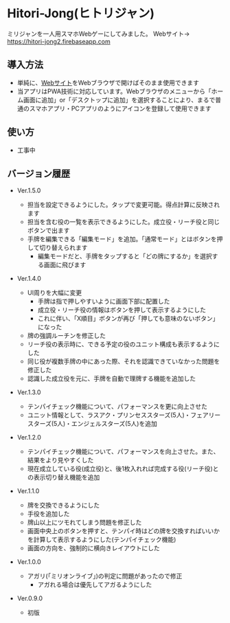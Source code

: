 # Hitori-Jong(ヒトリジャン)
ミリジャンを一人用スマホWebゲーにしてみました。
Webサイト→ https://hitori-jong2.firebaseapp.com

## 導入方法

- 単純に、[Webサイト](https://hitori-jong2.firebaseapp.com)をWebブラウザで開けばそのまま使用できます
- 当アプリはPWA技術に対応しています。Webブラウザのメニューから「ホーム画面に追加」or「デスクトップに追加」を選択することにより、まるで普通のスマホアプリ・PCアプリのようにアイコンを登録して使用できます

## 使い方

- 工事中

## バージョン履歴

- Ver.1.5.0
  - 担当を設定できるようにした。タップで変更可能。得点計算に反映されます
  - 担当を含む役の一覧を表示できるようにした。成立役・リーチ役と同じボタンで出ます
  - 手牌を編集できる「編集モード」を追加。「通常モード」とはボタンを押して切り替えられます
    - 編集モードだと、手牌をタップすると「どの牌にするか」を選択する画面に飛びます

- Ver.1.4.0
  - UI周りを大幅に変更
    - 手牌は指で押しやすいように画面下部に配置した
    - 成立役・リーチ役の情報はボタンを押して表示するようにした
    - これに伴い、「X順目」ボタンが再び「押しても意味のないボタン」になった
  - 牌の強調ルーチンを修正した
  - リーチ役の表示時に、できる予定の役のユニット構成も表示するようにした
  - 同じ役が複数手牌の中にあった際、それを認識できていなかった問題を修正した
  - 認識した成立役を元に、手牌を自動で理牌する機能を追加した

- Ver.1.3.0
  -  テンパイチェック機能について、パフォーマンスを更に向上させた
  - ユニット情報として、ラスアク・プリンセススターズ(5人)・フェアリースターズ(5人)・エンジェルスターズ(5人)を追加

- Ver.1.2.0
  - テンパイチェック機能について、パフォーマンスを向上させた。また、結果をより見やすくした
  - 現在成立している役(成立役)と、後1枚入れれば完成する役(リーチ役)との表示切り替え機能を追加

- Ver.1.1.0
  - 牌を交換できるようにした
  - 手役を追加した
  - 牌山以上にツモれてしまう問題を修正した
  - 画面中央上のボタンを押すと、テンパイ時はどの牌を交換すればいいかを計算して表示するようにした(テンパイチェック機能)
  - 画面の方向を、強制的に横向きレイアウトにした

- Ver.1.0.0
  - アガリ(「ミリオンライブ」)の判定に問題があったので修正
    - アガれる場合は優先してアガるようにした

- Ver.0.9.0
  - 初版
